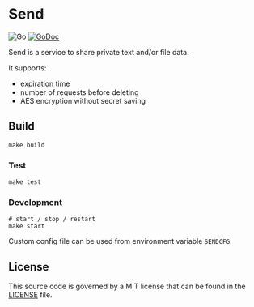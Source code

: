 # Send

![Go](https://github.com/z0rr0/send/workflows/Go/badge.svg)
[![GoDoc](https://godoc.org/github.com/z0rr0/send?status.svg)](https://pkg.go.dev/github.com/z0rr0/send?tab=subdirectories)

Send is a service to share private text and/or file data.

It supports:

- expiration time
- number of requests before deleting
- AES encryption without secret saving

## Build

```shell
make build
```

### Test

```shell
make test
```

### Development

```shell
# start / stop / restart
make start
```

Custom config file can be used from environment variable `SENDCFG`.

## License

This source code is governed by a MIT license that can be found
in the [LICENSE](https://github.com/z0rr0/send/blob/main/LICENSE) file.
